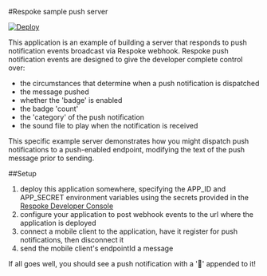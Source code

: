 #Respoke sample push server

[![Deploy](https://www.herokucdn.com/deploy/button.png)](https://heroku.com/deploy?template=https://github.com/chadxz/sample-push-server)

This application is an example of building a server that responds to push notification events broadcast via Respoke
webhook. Respoke push notification events are designed to give the developer complete control over:

 - the circumstances that determine when a push notification is dispatched
 - the message pushed
 - whether the 'badge' is enabled
 - the badge 'count'
 - the 'category' of the push notification
 - the sound file to play when the notification is received

This specific example server demonstrates how you might dispatch push notifications to a push-enabled endpoint, modifying
the text of the push message prior to sending.

##Setup
 1. deploy this application somewhere, specifying the APP_ID and APP_SECRET environment variables using the secrets provided
 in the [Respoke Developer Console](https://portal.respoke.io)
 2. configure your application to post webhook events to the url where the application is deployed
 3. connect a mobile client to the application, have it register for push notifications, then disconnect it
 4. send the mobile client's endpointId a message

If all goes well, you should see a push notification with a '🎯' appended to it!
